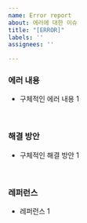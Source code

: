 ```yaml
---
name: Error report
about: 에러에 대한 이슈
title: "[ERROR]"
labels: ''
assignees: ''

---
```


### 에러 내용

- 구체적인 에러 내용 1

<br/>

### 해결 방안

- 구체적인 해결 방안 1

<br/>

###  레퍼런스

- 레퍼런스 1

<br/>
